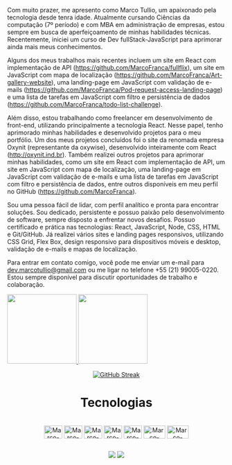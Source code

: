 Com muito prazer, me apresento como Marco Tullio, um apaixonado pela tecnologia desde tenra idade. Atualmente cursando Ciências da computação (7º período) e com MBA em administração de empresas, estou sempre em busca de aperfeiçoamento de minhas habilidades técnicas. Recentemente, iniciei um curso de Dev fullStack-JavaScript para aprimorar ainda mais meus conhecimentos.

Alguns dos meus trabalhos mais recentes incluem um site em React com implementação de API (https://github.com/MarcoFranca/fullflix), um site em JavaScript com mapa de localização (https://github.com/MarcoFranca/Art-gallery-website), uma landing-page em JavaScript com validação de e-mails (https://github.com/MarcoFranca/Pod-request-access-landing-page) e uma lista de tarefas em JavaScript com filtro e persistência de dados (https://github.com/MarcoFranca/todo-list-challenge).

Além disso, estou trabalhando como freelancer em desenvolvimento de front-end, utilizando principalmente a tecnologia React. Nesse papel, tenho aprimorado minhas habilidades e desenvolvido projetos para o meu portfólio. Um dos meus projetos concluídos foi o site da renomada empresa Oxynit (representante da oxywise), desenvolvido inteiramente com React (http://oxynit.ind.br). Também realizei outros projetos para aprimorar minhas habilidades, como um site em React com implementação de API, um site em JavaScript com mapa de localização, uma landing-page em JavaScript com validação de e-mails e uma lista de tarefas em JavaScript com filtro e persistência de dados, entre outros disponíveis em meu perfil no GitHub (https://github.com/MarcoFranca).

Sou uma pessoa fácil de lidar, com perfil analítico e pronta para encontrar soluções. Sou dedicado, persistente e possuo paixão pelo desenvolvimento de software, sempre disposto a enfrentar novos desafios. Possuo certificado e prática nas tecnologias: React, JavaScript, Node, CSS, HTML e Git/GitHub. Já realizei vários sites e landing pages responsivos, utilizando CSS Grid, Flex Box, design responsivo para dispositivos móveis e desktop, validação de e-mails e mapas de localização.

Para entrar em contato comigo, você pode me enviar um e-mail para dev.marcotullio@gmail.com ou me ligar no telefone +55 (21) 99005-0220. Estou sempre disponível para discutir oportunidades de trabalho e colaboração.


<div style="display: inline" align="center" >
  <a href="https://github.com/MarcoFranca">
  <img height="160em" src="https://github-readme-stats.vercel.app/api?username=MarcoFranca&show_icons=true&theme=dracula&include_all_commits=true&count_private=true"/>
  <img height="160em" src="https://github-readme-stats.vercel.app/api/top-langs/?username=MarcoFranca&layout=compact&langs_count=7&theme=dracula"/>
</div>

<div align="center" width ="160em" height="160em">

[![GitHub Streak](https://github-readme-streak-stats.herokuapp.com/?user=MarcoFranca&theme=dark)](https://git.io/streak-stats)
  
  <h1>Tecnologias</h1>

</div>

<div align="center" style="display: inline_block"><br>
  <img align="center" alt="Marco-REACT" height="30" width="42" src="https://cdn.jsdelivr.net/gh/devicons/devicon/icons/react/react-original.svg" />
  <img align="center" alt="Marco-Js" height="30" width="42" src="https://cdn.jsdelivr.net/gh/devicons/devicon/icons/javascript/javascript-original.svg"/>
  <img align="center" alt="Marco-CSS" height="30" width="42" src="https://cdn.jsdelivr.net/gh/devicons/devicon/icons/css3/css3-plain.svg">
  <img align="center" alt="Marco-HTML" height="30" width="42" src="https://cdn.jsdelivr.net/gh/devicons/devicon/icons/html5/html5-plain.svg">
  <img align="center" alt="Marco-GIT" height="30" width="42" src="https://cdn.jsdelivr.net/gh/devicons/devicon/icons/git/git-plain.svg">
  <img align="center" alt="Marco-MONGO" height="30" width="50" src="https://cdn.jsdelivr.net/gh/devicons/devicon/icons/mongodb/mongodb-original-wordmark.svg" />
  <img align="center" alt="Marco-NODE" height="30" width="50" src="https://cdn.jsdelivr.net/gh/devicons/devicon/icons/nodejs/nodejs-original.svg" />
  
          
</div>

 ##
 
<div align="center"> 
  <a href = "mailto:dev.marcotullio@gmail.com"><img src="https://img.shields.io/badge/-Gmail-%23333?style=for-the-badge&logo=gmail&logoColor=white" target="_blank"></a>
  <a href="https://www.linkedin.com/in/marco-franca" target="_blank"><img src="https://img.shields.io/badge/-LinkedIn-%230077B5?style=for-the-badge&logo=linkedin&logoColor=white" target="_blank"></a> 
 
 
 
</div>
